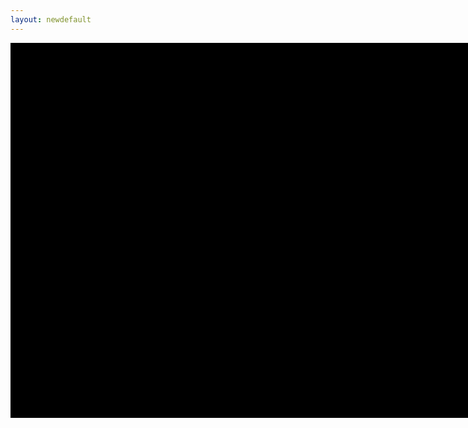 ```yaml
---
layout: newdefault
---
```

<div class="uv" data-locale="en-GB:English (GB),cy-GB:Cymraeg" data-config="/config.json" data-uri="http://wellcomelibrary.org/iiif/collection/b20417081" data-collectionindex="0" data-manifestindex="0" data-sequenceindex="0" data-canvasindex="0" data-xywh="-3559,-207,9613,4134" data-rotation="0" style="width:800px; height:600px; background-color: #000"></div><script type="text/javascript" id="embedUV" src="https://universalviewer.io/vendor/uv/lib/embed.js"></script><script type="text/javascript">/* wordpress fix */</script>
